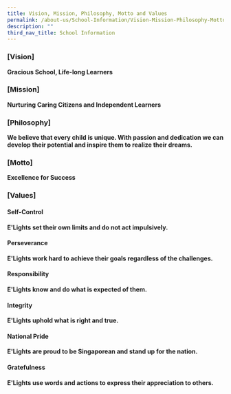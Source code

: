 ```yaml
---
title: Vision, Mission, Philosophy, Motto and Values
permalink: /about-us/School-Information/Vision-Mission-Philosophy-Motto-and-Values/
description: ""
third_nav_title: School Information
---
```

### **[Vision]**<b>

Gracious School, Life-long Learners

  

### **[Mission]**<b>

Nurturing Caring Citizens and Independent Learners

  

### **[Philosophy]**<b>

We believe that every child is unique. With passion and dedication we can develop their potential and inspire them to realize their dreams.

  

### **[Motto]**<b>

Excellence for Success

  

### **[Values]**<b>

#### Self-Control<b>
E'Lights set their own limits and do not act impulsively.
<b>

#### Perseverance<b>
E'Lights work hard to achieve their goals regardless of the challenges.
<b>

#### Responsibility<b>
E'Lights know and do what is expected of them.
<b>

#### Integrity<b>
E'Lights uphold what is right and true.
<b>

#### National Pride<b>
E'Lights are proud to be Singaporean and stand up for the nation.
<b>

#### Gratefulness<b>
E'Lights use words and actions to express their appreciation to others.
<b>